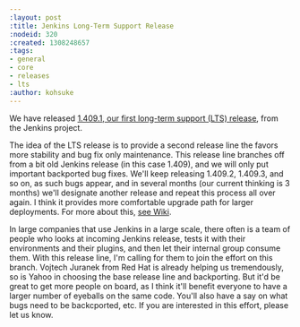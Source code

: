 ```yaml
---
:layout: post
:title: Jenkins Long-Term Support Release
:nodeid: 320
:created: 1308248657
:tags:
- general
- core
- releases
- lts
:author: kohsuke
---
```

We have released <a href="http://jenkins-ci.org/">1.409.1, our first long-term support (LTS) release</a>, from the Jenkins project.

The idea of the LTS release is to provide a second release line the favors more stability and bug fix only maintenance. This release line branches off from a bit old Jenkins release (in this case 1.409), and we will only put important backported bug fixes. We'll keep releasing 1.409.2, 1.409.3, and so on, as such bugs appear, and in several months (our current thinking is 3 months) we'll designate another release and repeat this process all over again. I think it provides more comfortable upgrade path for larger deployments. For more about this, <a href="https://wiki.jenkins-ci.org/display/JENKINS/LTS+Release+Line">see Wiki</a>.

In large companies that use Jenkins in a large scale, there often is a team of people who looks at incoming Jenkins release, tests it with their environments and their plugins, and then let their internal group consume them. With this release line, I'm calling for them to join the effort on this branch. Vojtech Juranek from Red Hat is already helping us tremendously, so is Yahoo in choosing the base release line and backporting. But it'd be great to get more people on board, as I think it'll benefit everyone to have a larger number of eyeballs on the same code. You'll also have a say on what bugs need to be backcported, etc. If you are interested in this effort, please let us know.
